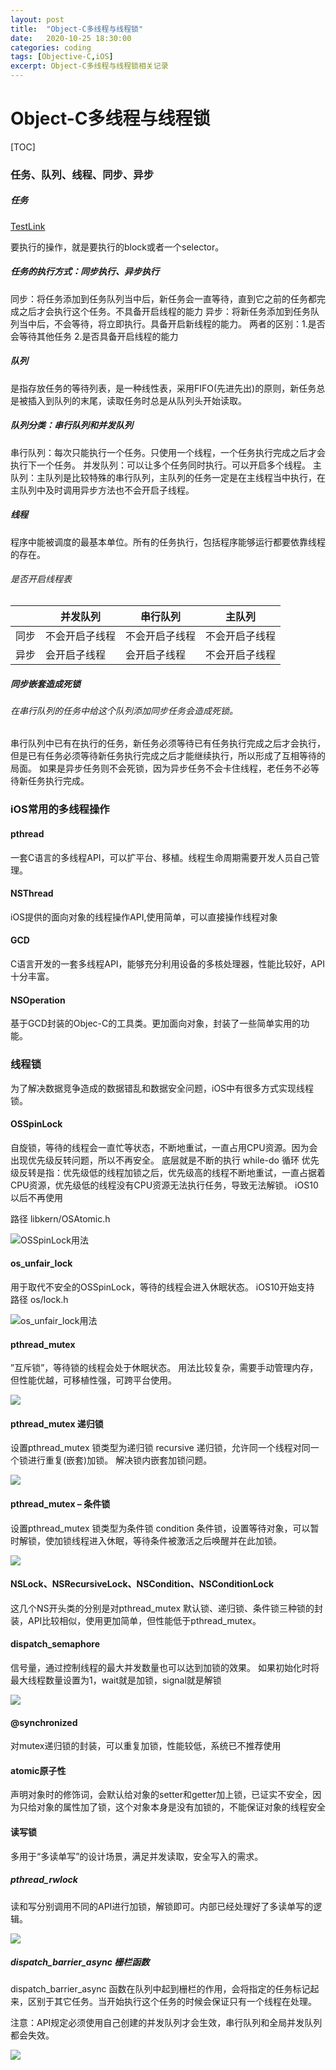 ```yaml
---
layout: post
title:  "Object-C多线程与线程锁"
date:   2020-10-25 18:30:00
categories: coding
tags: [Objective-C,iOS]
excerpt: Object-C多线程与线程锁相关记录
---
```



# Object-C多线程与线程锁

[TOC]

### 任务、队列、线程、同步、异步

##### 任务

[TestLink](https://dly195.github.io)



要执行的操作，就是要执行的block或者一个selector。

##### 任务的执行方式：同步执行、异步执行

同步：将任务添加到任务队列当中后，新任务会一直等待，直到它之前的任务都完成之后才会执行这个任务。不具备开启线程的能力
异步：将新任务添加到任务队列当中后，不会等待，将立即执行。具备开启新线程的能力。
两者的区别：1.是否会等待其他任务 2.是否具备开启线程的能力

##### 队列

是指存放任务的等待列表，是一种线性表，采用FIFO(先进先出)的原则，新任务总是被插入到队列的末尾，读取任务时总是从队列头开始读取。

##### 队列分类：串行队列和并发队列

串行队列：每次只能执行一个任务。只使用一个线程，一个任务执行完成之后才会执行下一个任务。
并发队列：可以让多个任务同时执行。可以开启多个线程。
主队列：主队列是比较特殊的串行队列，主队列的任务一定是在主线程当中执行，在主队列中及时调用异步方法也不会开启子线程。

##### 线程

程序中能被调度的最基本单位。所有的任务执行，包括程序能够运行都要依靠线程的存在。

###### 是否开启线程表

|  | 并发队列 | 串行队列 | 主队列 |
| --- | --- | --- | --- |
| 同步 | 不会开启子线程 | 不会开启子线程 | 不会开启子线程 |
| 异步 | 会开启子线程 | 会开启子线程 | 不会开启子线程 |

##### 同步嵌套造成死锁

###### 在串行队列的任务中给这个队列添加同步任务会造成死锁。

串行队列中已有在执行的任务，新任务必须等待已有任务执行完成之后才会执行，但是已有任务必须等待新任务执行完成之后才能继续执行，所以形成了互相等待的局面。
如果是异步任务则不会死锁，因为异步任务不会卡住线程，老任务不必等待新任务执行完成。

### iOS常用的多线程操作

#### pthread 

一套C语言的多线程API，可以扩平台、移植。线程生命周期需要开发人员自己管理。

#### NSThread

iOS提供的面向对象的线程操作API,使用简单，可以直接操作线程对象

#### GCD 

C语言开发的一套多线程API，能够充分利用设备的多核处理器，性能比较好，API十分丰富。

#### NSOperation

基于GCD封装的Objec-C的工具类。更加面向对象，封装了一些简单实用的功能。


### 线程锁

为了解决数据竞争造成的数据错乱和数据安全问题，iOS中有很多方式实现线程锁。

#### OSSpinLock

自旋锁，等待的线程会一直忙等状态，不断地重试，一直占用CPU资源。因为会出现优先级反转问题，所以不再安全。
底层就是不断的执行 while-do 循环
优先级反转是指：优先级低的线程加锁之后，优先级高的线程不断地重试，一直占据着CPU资源，优先级低的线程没有CPU资源无法执行任务，导致无法解锁。
iOS10以后不再使用

路径 libkern/OSAtomic.h

![OSSpinLock用法](https://tva1.sinaimg.cn/large/0081Kckwly1gk1nooq1lpj312g0b840w.jpg)

#### os_unfair_lock

用于取代不安全的OSSpinLock，等待的线程会进入休眠状态。
iOS10开始支持
路径 os/lock.h

![os_unfair_lock用法](https://tva1.sinaimg.cn/large/0081Kckwly1gk1nrh74apj30o60auq4p.jpg)

#### pthread_mutex 

”互斥锁”，等待锁的线程会处于休眠状态。
用法比较复杂，需要手动管理内存，但性能优越，可移植性强，可跨平台使用。

![](https://tva1.sinaimg.cn/large/0081Kckwly1gk2ifogbtwj30vf0l4n1t.jpg)

#### pthread_mutex 递归锁

设置pthread_mutex 锁类型为递归锁 recursive
递归锁，允许同一个线程对同一个锁进行重复(嵌套)加锁。
解决锁内嵌套加锁问题。

![](https://tva1.sinaimg.cn/large/0081Kckwly1gk2j53h949j30y409gjti.jpg)

#### pthread_mutex – 条件锁

设置pthread_mutex 锁类型为条件锁 condition
条件锁，设置等待对象，可以暂时解锁，使加锁线程进入休眠，等待条件被激活之后唤醒并在此加锁。

![](https://tva1.sinaimg.cn/large/0081Kckwly1gk2jiirkt6j30w20lcwkc.jpg)

#### NSLock、NSRecursiveLock、NSCondition、NSConditionLock

这几个NS开头类的分别是对pthread_mutex 默认锁、递归锁、条件锁三种锁的封装，API比较相似，使用更加简单，但性能低于pthread_mutex。

#### dispatch_semaphore

信号量，通过控制线程的最大并发数量也可以达到加锁的效果。
如果初始化时将最大线程数量设置为1，wait就是加锁，signal就是解锁

![](https://tva1.sinaimg.cn/large/0081Kckwly1gk2qyy3pqoj31140c8jvf.jpg)

#### @synchronized

对mutex递归锁的封装，可以重复加锁，性能较低，系统已不推荐使用

#### atomic原子性

声明对象时的修饰词，会默认给对象的setter和getter加上锁，已证实不安全，因为只给对象的属性加了锁，这个对象本身是没有加锁的，不能保证对象的线程安全

#### 读写锁

多用于“多读单写”的设计场景，满足并发读取，安全写入的需求。

##### pthread_rwlock

读和写分别调用不同的API进行加锁，解锁即可。内部已经处理好了多读单写的逻辑。

![](https://tva1.sinaimg.cn/large/0081Kckwly1gk2r6pl81zj30j20k6tce.jpg)

##### dispatch_barrier_async 栅栏函数

dispatch_barrier_async 函数在队列中起到栅栏的作用，会将指定的任务标记起来，区别于其它任务。当开始执行这个任务的时候会保证只有一个线程在处理。

注意：API规定必须使用自己创建的并发队列才会生效，串行队列和全局并发队列都会失效。

![](https://tva1.sinaimg.cn/large/0081Kckwly1gk2rd98dupj31ce0foac6.jpg)














